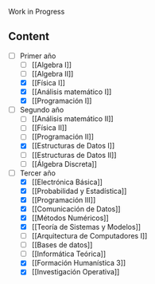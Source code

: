 Work in Progress 
## Content
- [ ] Primer año
	- [ ] [[Algebra I]]
	- [ ] [[Algebra II]]
	- [x] [[Física I]]
	- [x] [[Análisis matemático I]]
	- [x] [[Programación I]]
- [ ] Segundo año
	- [ ] [[Análisis matemático II]]
	- [ ] [[Física II]]
	- [ ] [[Programación II]]
	- [x] [[Estructuras de Datos I]]
	- [ ] [[Estructuras de Datos II]]
	- [ ] [[Álgebra Discreta]]
- [ ] Tercer año
	- [x] [[Electrónica Básica]]
	- [x] [[Probabilidad y Estadística]]
	- [x] [[Programación III]]
	- [x] [[Comunicación de Datos]]
	- [x] [[Métodos Numéricos]]
	- [x] [[Teoría de Sistemas y Modelos]]
	- [ ] [[Arquitectura de Computadores I]]
	- [ ] [[Bases de datos]]
	- [ ] [[Informática Teórica]]
	- [x] [[Formación Humanística 3]]
	- [x] [[Investigación Operativa]]